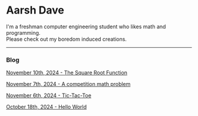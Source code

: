 # Aarsh Dave

I'm a freshman computer engineering student who likes math and programming.  
Please check out my boredom induced creations.  

---
### Blog  

[November 10th, 2024 - The Square Root Function](posts/11-10-2024.md)

[November 7th, 2024 - A competition math problem](posts/11-07-2024.md)  

[November 6th, 2024 - Tic-Tac-Toe](posts/11-06-2024.md)  

[October 18th, 2024 - Hello World](posts/10-18-2024.md)  
